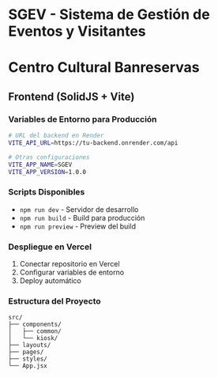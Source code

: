 # SGEV - Sistema de Gestión de Eventos y Visitantes
# Centro Cultural Banreservas

## Frontend (SolidJS + Vite)

### Variables de Entorno para Producción

```bash
# URL del backend en Render
VITE_API_URL=https://tu-backend.onrender.com/api

# Otras configuraciones
VITE_APP_NAME=SGEV
VITE_APP_VERSION=1.0.0
```

### Scripts Disponibles

- `npm run dev` - Servidor de desarrollo
- `npm run build` - Build para producción
- `npm run preview` - Preview del build

### Despliegue en Vercel

1. Conectar repositorio en Vercel
2. Configurar variables de entorno
3. Deploy automático

### Estructura del Proyecto

```
src/
├── components/
│   ├── common/
│   └── kiosk/
├── layouts/
├── pages/
├── styles/
└── App.jsx
```
